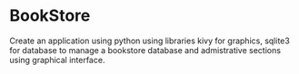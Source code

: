 # BookStore
Create an application using python using libraries kivy for graphics, sqlite3 for database to manage a bookstore database and admistrative sections using graphical interface.


